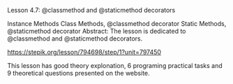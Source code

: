 Lesson 4.7: @classmethod and @staticmethod decorators

Instance Methods
Class Methods, @classmethod decorator
Static Methods, @staticmethod decorator
Abstract: The lesson is dedicated to @classmethod and @staticmethod decorators.

https://stepik.org/lesson/794698/step/1?unit=797450

This lesson has good theory explonation, 6 programing practical tasks and 9 theoretical questions presented on the website.
